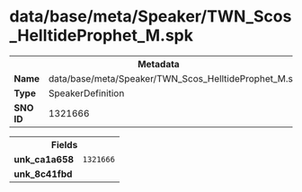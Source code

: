 <h1>data/base/meta/Speaker/TWN_Scos_HelltideProphet_M.spk</h1><table><tr><th colspan="100%">Metadata</th></tr><tr><td><b>Name</b></td><td>data/base/meta/Speaker/TWN_Scos_HelltideProphet_M.spk</td></tr><tr><td><b>Type</b></td><td>SpeakerDefinition</td></tr><tr><td><b>SNO ID</b></td><td>1321666</td></tr></table>

<table><tr><th colspan="100%">Fields</th></tr><tr><td><b>unk_ca1a658</b></td><td><code>1321666</code></td></tr><tr><td><b>unk_8c41fbd</b></td><td></td></tr></table>

